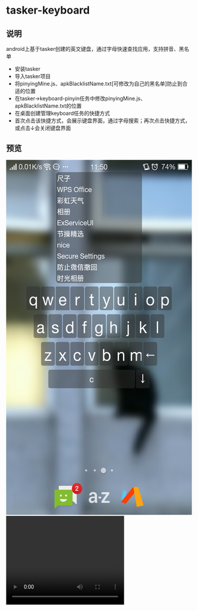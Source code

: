 # tasker-keyboard



## 说明
android上基于tasker创建的英文键盘，通过字母快速查找应用，支持拼音、黑名单
* 安装tasker
* 导入tasker项目
* 将pinyingMine.js、apkBlacklistName.txt[可修改为自己的黑名单]防止到合适的位置
* 在tasker->keyboard-pinyin任务中修改pinyingMine.js、apkBlacklistName.txt的位置
* 在桌面创建管理keyboard任务的快捷方式
* 首次点击该快捷方式，会展示键盘界面，通过字母搜索；再次点击快捷方式，或点击↓会关闭键盘界面

## 预览
<div align=center><img height="960" width="540" src="https://github.com/bjc5233/tasker-keyboard/raw/master/resources/demo.png"/></div>
<video width="320" height="240" controls>
  <source src="https://github.com/bjc5233/tasker-keyboard/raw/master/resources/demo.mp4" type="video/mp4">
  您的浏览器不支持 video 标签。
</video>